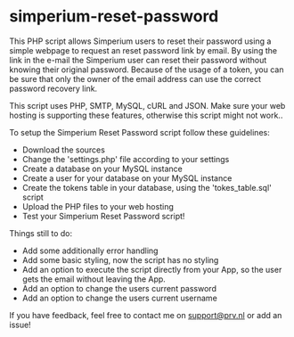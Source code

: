 simperium-reset-password
========================

This PHP script allows Simperium users to reset their password using a simple webpage to request an reset password link by email. By using the link in the e-mail the Simperium user can reset their password without knowing their original password. Because of the usage of a token, you can be sure that only the owner of the email address can use the correct password recovery link.

This script uses PHP, SMTP, MySQL, cURL and JSON. Make sure your web hosting is supporting these features, otherwise this script might not work..

To setup the Simperium Reset Password script follow these guidelines:

* Download the sources
* Change the 'settings.php' file according to your settings
* Create a database on your MySQL instance
* Create a user for your database on your MySQL instance
* Create the tokens table in your database, using the 'tokes_table.sql' script
* Upload the PHP files to your web hosting
* Test your Simperium Reset Password script! 

Things still to do:

* Add some additionally error handling
* Add some basic styling, now the script has no styling
* Add an option to execute the script directly from your App, so the user gets the email without leaving the App.
* Add an option to change the users current password
* Add an option to change the users current username

If you have feedback, feel free to contact me on support@prv.nl or add an issue!
